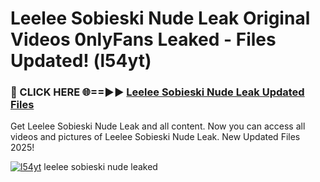 # Leelee Sobieski Nude Leak Original Videos 0nlyFans Leaked - Files Updated! (l54yt)

<h3>🔴 CLICK HERE 🌐==►► <a href="https://tinyurl.com/52m3yx9h" rel="nofollow">Leelee Sobieski Nude Leak Updated Files</a></h3>

Get Leelee Sobieski Nude Leak and all content. Now you can access all videos and pictures of Leelee Sobieski Nude Leak. New Updated Files 2025!

[![l54yt](https://i.imgur.com/TnHtlc8.gif)](https://tinyurl.com/52m3yx9h)
leelee sobieski nude leaked